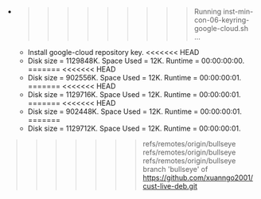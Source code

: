 * >>>>>>>>> Running inst-min-con-06-keyring-google-cloud.sh ...
  * Install google-cloud repository key.
<<<<<<< HEAD
  * Disk size = 1129848K. Space Used = 12K. Runtime = 00:00:00:00.
=======
<<<<<<< HEAD
  * Disk size = 902556K. Space Used = 12K. Runtime = 00:00:00:01.
=======
<<<<<<< HEAD
  * Disk size = 1129716K. Space Used = 12K. Runtime = 00:00:00:01.
=======
<<<<<<< HEAD
  * Disk size = 902448K. Space Used = 12K. Runtime = 00:00:00:01.
=======
  * Disk size = 1129712K. Space Used = 12K. Runtime = 00:00:00:01.
>>>>>>> refs/remotes/origin/bullseye
>>>>>>> refs/remotes/origin/bullseye
>>>>>>> refs/remotes/origin/bullseye
>>>>>>> branch 'bullseye' of https://github.com/xuanngo2001/cust-live-deb.git
